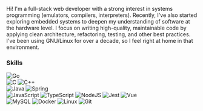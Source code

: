 Hi! I'm a full-stack web developer with a strong interest in systems programming (emulators, compilers, interpreters). Recently, I've also started exploring embedded systems to deepen my understanding of software at the hardware level.
I focus on writing high-quality, maintainable code by applying clean architecture, refactoring, testing, and other best practices. I've been using GNU/Linux for over a decade, so I feel right at home in that environment.

### Skills
![Go](https://img.shields.io/badge/-Go-%237FD5EA?style=for-the-badge&logo=Go&logoColor=white&labelColor=101010)
<br/>
![C](https://img.shields.io/badge/-C-%23555555?style=for-the-badge&logo=C&logoColor=white&labelColor=101010)
![C++](https://img.shields.io/badge/-cplusplus-%23555555?style=for-the-badge&logo=cplusplus&logoColor=white&labelColor=101010)
<br/>
![Java](https://img.shields.io/badge/-Java-%23B07219?style=for-the-badge&logo=Java&logoColor=white&labelColor=101010)
![Spring](https://img.shields.io/badge/-Spring-%236AAD3D?style=for-the-badge&logo=spring&logoColor=white&labelColor=101010)
<br/>
![JavaScript](https://img.shields.io/badge/-JavaScript-%23F1E05A?style=for-the-badge&logo=JavaScript&logoColor=white&labelColor=101010)
![TypeScript](https://img.shields.io/badge/-TypeScript-%232F74C0?style=for-the-badge&logo=TypeScript&logoColor=white&labelColor=101010)
![NodeJS](https://img.shields.io/badge/-NodeJS-%23689F63?style=for-the-badge&logo=Node.JS&logoColor=white&labelColor=101010)
![Jest](https://img.shields.io/badge/-Jest-%23BF3B14?style=for-the-badge&logo=Jest&logoColor=white&labelColor=101010)
![Vue](https://img.shields.io/badge/-Vue-%233EAF7C?style=for-the-badge&logo=Vue.JS&logoColor=white&labelColor=101010)
<br/>
![MySQL](https://img.shields.io/badge/-PostgreSQL-%234479A1?style=for-the-badge&logo=PostgreSQL&logoColor=white&labelColor=101010)
![Docker](https://img.shields.io/badge/-Docker-%232391E6?style=for-the-badge&logo=Docker&logoColor=white&labelColor=101010)
![Linux](https://img.shields.io/badge/-Linux-%231F1F1F?style=for-the-badge&logo=Linux&logoColor=white&labelColor=101010)
![Git](https://img.shields.io/badge/-Git-%23E84E31?style=for-the-badge&logo=Git&logoColor=white&labelColor=101010)

<!--
### Stats

[![Top Langs](https://github-readme-stats.vercel.app/api/top-langs/?username=deltegui&theme=radical&layout=compact)](https://github.com/anuraghazra/github-readme-stats)
-->
